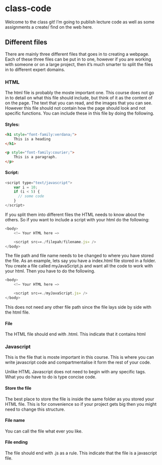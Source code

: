 # class-code
Welcome to the class git! I’m going to publish lecture code as well as some assignments a create/ find on the web here. 

## Different files
There are mainly three different files that goes in to creating a webpage. Each of these three files can be put in to one, however if you are working with someone or on a large project, then it’s much smarter to split the files in to different expert domains. 

### HTML
The html file is probably the moste important one. This course does not go in to detail on what this file should include, but think of it as the content of on the page. The text that you can read, and the images that you can see. However this file should not contain how the page should look and not specific functions. You can include these in this file by doing the following. 

#### Styles:
```html
<h1 style="font-family:verdana;">
	This is a heading
</h1>

<p style="font-family:courier;">
	This is a paragraph.
</p>
```

#### Script:
```js
<script type="text/javascript">
	var i = 10;
	if (i < 5) {
	  // some code
	}
</script>
```

If you split them into different files the HTML needs to know about the others. So if you want to include a script with your html do the following:

```js
<body>
	<!— Your HTML here —>

	<script src=«./filepah/filename.js» />
</body>
```
The file path and file name needs to be changed to where you have stored the file. As an example, lets say you have a index.html file stored in a folder. You create a file called myJavaScript.js and want all the code to work with your html. Then you have to do the following. 

```js
<body>
	<!— Your HTML here —>

	<script src=«./myJavaScript.js» />
</body>
```

This does not need any other file path since the file lays side by side with the html file. 

#### File
The HTML file should end with .html. This indicate that it contains html


### Javascript 
This is the file that is moste important in this course. This is where you can write javascript code and compartmentalise it form the rest of your code. 

Unlike HTML Javascript does not need to begin with any specific tags. What you do have to do is type concise code. 

#### Store the file
The best place to store the file is inside the same folder as you stored your HTML file. This is for convenience so if your project gets big then you might need to change this structure. 

#### File name
You can call the file what ever you like.

#### File ending
The file should end with .js as a rule. This indicate that the file is a javascript file. 

